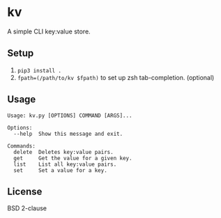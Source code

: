 # kv

A simple CLI key:value store.

## Setup

1. `pip3 install .`
2. `fpath=(/path/to/kv $fpath)` to set up zsh tab-completion. (optional)

## Usage

    Usage: kv.py [OPTIONS] COMMAND [ARGS]...

    Options:
      --help  Show this message and exit.

    Commands:
      delete  Deletes key:value pairs.
      get     Get the value for a given key.
      list    List all key:value pairs.
      set     Set a value for a key.


## License

BSD 2-clause
